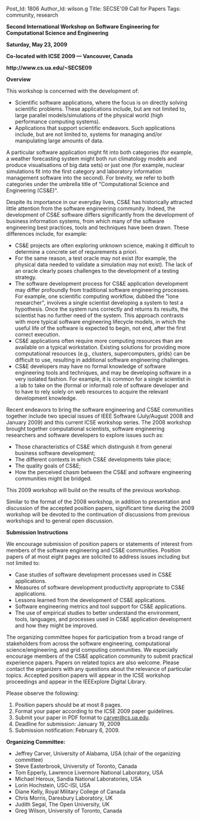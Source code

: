 Post_Id: 1806
Author_Id: wilson.g
Title: SECSE'09 Call for Papers
Tags: community, research

<p><strong>Second International Workshop on Software Engineering for Computational Science and Engineering</strong></p>
<p><strong>Saturday, May 23, 2009</strong></p>
<p><strong>Co-located with ICSE 2009 &mdash; Vancouver, Canada</strong></p>
<p><strong>http://www.cs.ua.edu/~SECSE09</strong></p>
<p><strong>Overview</strong></p>
<p>This workshop is concerned with the development of:</p>
<ul>
<li>Scientific software applications, where the focus is on directly solving scientific problems.  These applications include, but are not limited to, large parallel models/simulations of the physical world (high performance computing systems).</li>
<li>Applications that support scientific endeavors. Such applications include, but are not limited to, systems for managing and/or manipulating large amounts of data.</li>
</ul>
<p>A particular software application might fit into both categories (for example, a weather forecasting system might both run climatology models and produce visualisations of big data sets) or just one (for example, nuclear simulations fit into the first category and laboratory information management software into the second).  For brevity, we refer to both categories under the umbrella title of "Computational Science and Engineering (CS&amp;E)".</p>
<p>Despite its importance in our everyday lives, CS&amp;E has historically attracted little attention from the software engineering community. Indeed, the development of CS&amp;E software differs significantly from the development of business information systems, from which many of the software engineering best practices, tools and techniques have been drawn.  These differences include, for example:</p>
<ul>
<li>CS&amp;E projects are often exploring unknown science, making it difficult to determine a concrete set of requirements a priori.</li>
<li>For the same reason, a test oracle may not exist (for example, the physical data needed to validate a simulation may not exist). The lack of an oracle clearly poses challenges to the development of a testing strategy.</li>
<li>The software development process for CS&amp;E application development may differ profoundly from traditional software engineering processes. For example, one scientific computing workflow, dubbed the "lone researcher", involves a single scientist developing a system to test a hypothesis. Once the system runs correctly and returns its results, the scientist has no further need of the system. This approach contrasts with more typical software engineering lifecycle models, in which the useful life of the software is expected to begin, not end, after the first correct execution.</li>
<li>CS&amp;E applications often require more computing resources than are available on a typical workstation. Existing solutions for providing more computational resources (e.g., clusters, supercomputers, grids) can be difficult to use, resulting in additional software engineering challenges.</li>
<li>CS&amp;E developers may have no formal knowledge of software engineering tools and techniques, and may be developing software in a very isolated fashion.  For example, it is common for a single scientist in a lab to take on the (formal or informal) role of software developer and to have to rely solely on web resources to acquire the relevant development knowledge.</li>
</ul>
<p>Recent endeavors to bring the software engineering and CS&amp;E communities together include two special issues of IEEE Software (July/August 2008 and January 2009) and this current ICSE workshop series.  The 2008 workshop brought together computational scientists, software engineering researchers and software developers to explore issues such as:</p>
<ul>
<li>Those characteristics of CS&amp;E which distinguish it from general business software development;</li>
<li>The different contexts in which CS&amp;E developments take place;</li>
<li>The quality goals of CS&amp;E;</li>
<li>How the perceived chasm between the CS&amp;E and software engineering communities might be bridged.</li>
</ul>
<p>This 2009 workshop will build on the results of the previous workshop.</p>
<p>Similar to the format of the 2008 workshop, in addition to presentation and discussion of the accepted position papers, significant time during the 2009 workshop will be devoted to the continuation of discussions from previous workshops and to general open discussion.</p>
<p><strong>Submission Instructions</strong></p>
<p>We encourage submission of position papers or statements of interest from members of the software engineering and CS&amp;E communities. Position papers of at most eight pages are solicited to address issues including but not limited to:</p>
<ul>
<li>Case studies of software development processes used in CS&amp;E applications.</li>
<li>Measures of software development productivity appropriate to CS&amp;E applications.</li>
<li>Lessons learned from the development of CS&amp;E applications.</li>
<li>Software engineering metrics and tool support for CS&amp;E applications.</li>
<li>The use of empirical studies to better understand the environment, tools, languages, and processes used in CS&amp;E application development and how they might be improved.</li>
</ul>
<p>The organizing committee hopes for participation from a broad range of stakeholders from across the software engineering, computational science/engineering, and grid computing communities. We especially encourage members of the CS&amp;E application community to submit practical experience papers. Papers on related topics are also welcome. Please contact the organizers with any questions about the relevance of particular topics. Accepted position papers will appear in the ICSE workshop proceedings and appear in the IEEExplore Digital Library.</p>
<p>Please observe the following:</p>
<ol>
<li>Position papers should be at most 8 pages.</li>
<li>Format your paper according to the ICSE 2009 paper guidelines.</li>
<li>Submit your paper in PDF format to <a href="mailto:carver@cs.ua.edu">carver@cs.ua.edu</a>.</li>
<li>Deadline for submission: January 19, 2009</li>
<li>Submission notification: February 6, 2009.</li>
</ol>
<p><strong>Organizing Committee:</strong></p>
<ul>
<li>Jeffrey Carver, University of Alabama, USA (chair of the organizing committee)</li>
<li>Steve Easterbrook, University of Toronto, Canada</li>
<li>Tom Epperly, Lawrence Livermore National Laboratory, USA</li>
<li>Michael Heroux, Sandia National Laboratories, USA</li>
<li>Lorin Hochstein, USC-ISI, USA</li>
<li>Diane Kelly, Royal Military College of Canada</li>
<li>Chris Morris, Daresbury Laboratory, UK</li>
<li>Judith Segal, The Open University, UK</li>
<li>Greg Wilson, University of Toronto, Canada</li>
</ul>
